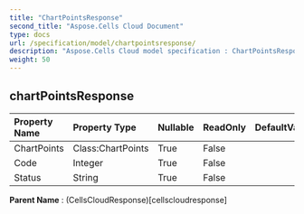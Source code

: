 ```yaml
---
title: "ChartPointsResponse"
second_title: "Aspose.Cells Cloud Document"
type: docs
url: /specification/model/chartpointsresponse/
description: "Aspose.Cells Cloud model specification : ChartPointsResponse. Effortlessly handle Excel and other spreadsheet documents with features like opening, generating, editing, splitting, merging, comparing, and converting."
weight: 50
---
```


## **chartPointsResponse**

 

| Property Name | Property Type | Nullable |  ReadOnly | DefaultValue | Description | 
| :- | :- | :- |:- |  :- | :- |
| ChartPoints | Class:ChartPoints | True |  False |  |  |  
| Code | Integer | True |  False |  |  |  
| Status | String | True |  False |  |  |  

**Parent Name** : (CellsCloudResponse)[cellscloudresponse]

